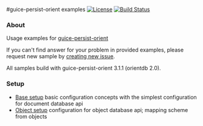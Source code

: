#guice-persist-orient examples
[![License](http://img.shields.io/badge/license-MIT-blue.svg?style=flat)](http://www.opensource.org/licenses/MIT)
[![Build Status](http://img.shields.io/travis/xvik/guice-persist-orient-examples.svg)](https://travis-ci.org/xvik/guice-persist-orient-examples)

### About

Usage examples for [guice-persist-orient](https://github.com/xvik/guice-persist-orient)

If you can't find answer for your problem in provided examples, please request new sample by 
[creating new issue](https://github.com/xvik/guice-persist-orient-examples/issues).

All samples build with guice-persist-orient 3.1.1 (orientdb 2.0).

### Setup

* [Base setup](https://github.com/xvik/guice-persist-orient-examples/tree/master/setup-base) 
basic configuration concepts with the simplest configuration for document database api 
* [Object setup](https://github.com/xvik/guice-persist-orient-examples/tree/master/setup-object)
configuration for object database api; mapping scheme from objects


